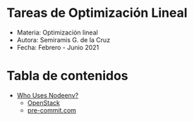 # Tareas de Optimización Lineal
- Materia: Optimización lineal
- Autora: Semiramis G. de la Cruz
- Fecha: Febrero - Junio 2021

Tabla de contenidos
=================

  * [Who Uses Nodeenv?](#who-uses-nodeenv)
    * [OpenStack](#openstack)
    * [pre-commit.com](#pre-commitcom)


